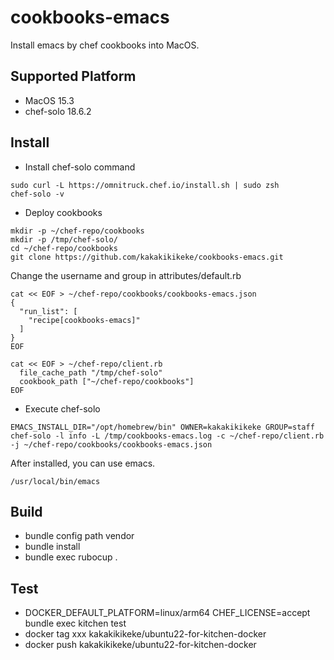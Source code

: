 # cookbooks-emacs
Install emacs by chef cookbooks into MacOS.

## Supported Platform
* MacOS 15.3
* chef-solo 18.6.2

## Install
* Install chef-solo command

```
sudo curl -L https://omnitruck.chef.io/install.sh | sudo zsh
chef-solo -v
```

* Deploy cookbooks

```
mkdir -p ~/chef-repo/cookbooks
mkdir -p /tmp/chef-solo/
cd ~/chef-repo/cookbooks
git clone https://github.com/kakakikikeke/cookbooks-emacs.git
```

Change the username and group in attributes/default.rb

```
cat << EOF > ~/chef-repo/cookbooks/cookbooks-emacs.json
{
  "run_list": [
    "recipe[cookbooks-emacs]"
  ]
}
EOF
```

```
cat << EOF > ~/chef-repo/client.rb
  file_cache_path "/tmp/chef-solo"
  cookbook_path ["~/chef-repo/cookbooks"]
EOF
```

* Execute chef-solo

```
EMACS_INSTALL_DIR="/opt/homebrew/bin" OWNER=kakakikikeke GROUP=staff chef-solo -l info -L /tmp/cookbooks-emacs.log -c ~/chef-repo/client.rb -j ~/chef-repo/cookbooks/cookbooks-emacs.json
```

After installed, you can use emacs.

```
/usr/local/bin/emacs
```

## Build
* bundle config path vendor
* bundle install
* bundle exec rubocup .

## Test
* DOCKER_DEFAULT_PLATFORM=linux/arm64 CHEF_LICENSE=accept bundle exec kitchen test
* docker tag xxx kakakikikeke/ubuntu22-for-kitchen-docker
* docker push kakakikikeke/ubuntu22-for-kitchen-docker
